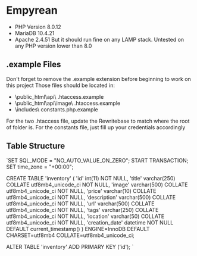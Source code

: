 # Empyrean 
- PHP Version 8.0.12
- MariaDB 10.4.21
- Apache 2.4.51 
But it should run fine on any LAMP stack. Untested on any PHP version lower than 8.0

## .example Files
Don't forget to remove the .example extension before beginning to work on this project
Those files should be located in:

- \public_html\api\ .htaccess.example
- \public_html\api\image\ .htaccess.example
- \includes\ constants.php.example

For the two .htaccess file, update the Rewritebase to match where the root of folder is.
For the constants file, just fill up your credentials accordingly

## Table Structure
`SET SQL_MODE = "NO_AUTO_VALUE_ON_ZERO";
START TRANSACTION;
SET time_zone = "+00:00";

CREATE TABLE 'inventory' (
  'id' int(11) NOT NULL,
  'title' varchar(250) COLLATE utf8mb4_unicode_ci NOT NULL,
  'image' varchar(500) COLLATE utf8mb4_unicode_ci NOT NULL,
  'price' varchar(10) COLLATE utf8mb4_unicode_ci NOT NULL,
  'description' varchar(500) COLLATE utf8mb4_unicode_ci NOT NULL,
  'url' varchar(500) COLLATE utf8mb4_unicode_ci NOT NULL,
  'tags' varchar(250) COLLATE utf8mb4_unicode_ci NOT NULL,
  'location' varchar(50) COLLATE utf8mb4_unicode_ci NOT NULL,
  'creation_date' datetime NOT NULL DEFAULT current_timestamp()
) ENGINE=InnoDB DEFAULT CHARSET=utf8mb4 COLLATE=utf8mb4_unicode_ci;

ALTER TABLE 'inventory'
  ADD PRIMARY KEY ('id');
`